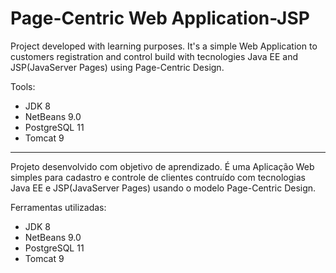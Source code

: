 # Page-Centric Web Application-JSP

Project developed with learning purposes.
It's a simple Web Application to customers registration and control build with tecnologies Java EE and JSP(JavaServer Pages) using Page-Centric Design.

Tools:
- JDK 8
- NetBeans 9.0
- PostgreSQL 11
- Tomcat 9

-------------------------------------------------------------------------------------------------------------------------------------------------------------

Projeto desenvolvido com objetivo de aprendizado.
É uma Aplicação Web simples para cadastro e controle de clientes contruído com tecnologias Java EE e JSP(JavaServer Pages) usando o modelo Page-Centric Design.

Ferramentas utilizadas:
- JDK 8
- NetBeans 9.0
- PostgreSQL 11
- Tomcat 9
